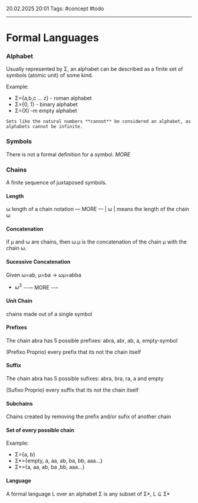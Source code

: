 20.02.2025 20:01
Tags: #concept #todo 

---
# Formal Languages

### Alphabet
Usually represented by Σ, an alphabet can be described as a finite set of symbols (atomic unit) of some kind.

Example:
- Σ={a,b,c … z} - roman alphabet
- Σ={0, 1} - binary alphabet
- Σ=(X) -m empty alphabet

```ad-warning
Sets like the natural numbers **cannot** be considered an alphabet, as alphabets cannot be infinite.
```
### Symbols
There is not a formal definition for a symbol. $MORE$
### Chains
A finite sequence of juxtaposed symbols.
#### Length
ω length of a chain notation — MORE —
| ω | means the length of the chain ω
#### Concatenation
if μ and ω are chains, then ω.μ  is the concatenation of the chain μ with the chain ω.
#### Sucessive Concatenation
Given ω=ab, μ=ba → ωμ=abba 

- $ω^3$ 
 ---– MORE --–
#### Unit Chain
chains made out of a single symbol

#### Prefixes
The chain abra has 5 possible prefixes: abra, abr, ab, a, empty-symbol

(Prefixo Proprio) every prefix that its not the chain itself

#### Suffix
The chain abra has 5 possible sufixes: abra, bra, ra, a and empty

(Sufixo Proprio) every suffix that its not the chain itself

#### Subchains
Chains created by removing the prefix and/or sufix of another chain

#### Set of every possible chain

Example:
- Σ={a, b}
- Σ*={empty, a, aa, ab, ba, bb, aaa…}
- Σ+={a, aa, ab, ba ,bb, aaa…}

#### Language
A formal language L over an alphabet Σ is any subset of Σ*, L ⊆ Σ*

